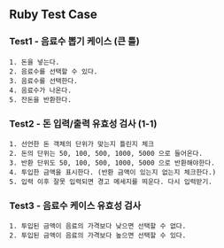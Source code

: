 ## Ruby Test Case


### Test1 - 음료수 뽑기 케이스 (큰 틀)

    1. 돈을 넣는다.
    2. 음료수를 선택할 수 있다.
    3. 음료수를 선택한다.
    4. 음료수가 나온다.
    5. 잔돈을 반환한다.


### Test2 - 돈 입력/출력 유효성 검사 (1-1)

    1. 선언한 돈 객체의 단위가 맞는지 틀린지 체크
    2. 돈의 단위는 50, 100, 500, 1000, 5000 으로 들어온다.
    3. 반환 단위도 50, 100, 500, 1000, 5000 으로 반환해야한다.
    4. 투입한 금액을 표시한다. (반환 금액이 있는지 없는지 체크한다.)
    5. 입력 이후 잘못 입력되면 경고 메세지를 띄운다. 다시 입력받기. 

### Test3 - 음료수 케이스 유효성 검사 

    1. 투입된 금액이 음료의 가격보다 낮으면 선택할 수 없다.
    2. 투입된 금액이 음료의 가격보다 높으면 선택할 수 있다.